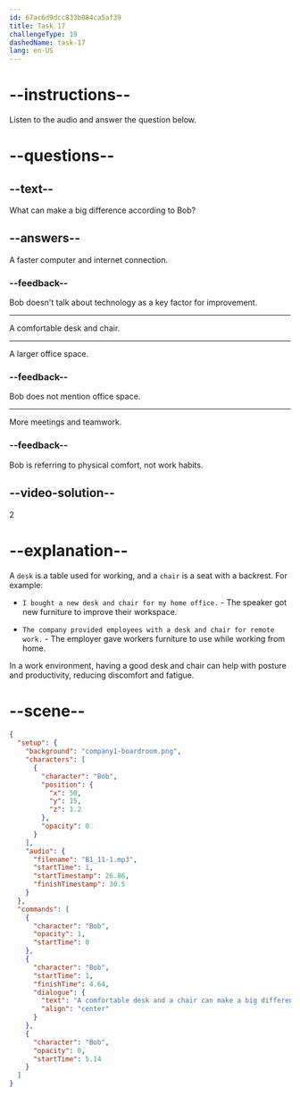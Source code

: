 ```yaml
---
id: 67ac6d9dcc833b084ca5af39
title: Task 17
challengeType: 19
dashedName: task-17
lang: en-US
---
```


<!-- (Audio) Bob: A comfortable desk and a chair can make a big difference. -->

# --instructions--

Listen to the audio and answer the question below.

# --questions--

## --text--

What can make a big difference according to Bob?

## --answers--

A faster computer and internet connection.

### --feedback--

Bob doesn't talk about technology as a key factor for improvement.

---

A comfortable desk and chair.

---

A larger office space.

### --feedback--

Bob does not mention office space.

---

More meetings and teamwork.

### --feedback--

Bob is referring to physical comfort, not work habits.

## --video-solution--

2

# --explanation--

A `desk` is a table used for working, and a `chair` is a seat with a backrest. For example:

- `I bought a new desk and chair for my home office.` - The speaker got new furniture to improve their workspace.

- `The company provided employees with a desk and chair for remote work.` - The employer gave workers furniture to use while working from home.

In a work environment, having a good desk and chair can help with posture and productivity, reducing discomfort and fatigue.

# --scene--

```json
{
  "setup": {
    "background": "company1-boardroom.png",
    "characters": [
      {
        "character": "Bob",
        "position": {
          "x": 50,
          "y": 15,
          "z": 1.2
        },
        "opacity": 0
      }
    ],
    "audio": {
      "filename": "B1_11-1.mp3",
      "startTime": 1,
      "startTimestamp": 26.86,
      "finishTimestamp": 30.5
    }
  },
  "commands": [
    {
      "character": "Bob",
      "opacity": 1,
      "startTime": 0
    },
    {
      "character": "Bob",
      "startTime": 1,
      "finishTime": 4.64,
      "dialogue": {
        "text": "A comfortable desk and a chair can make a big difference.",
        "align": "center"
      }
    },
    {
      "character": "Bob",
      "opacity": 0,
      "startTime": 5.14
    }
  ]
}
```
